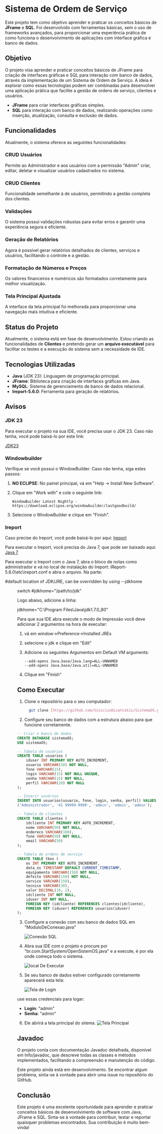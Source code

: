 # Sistema de Ordem de Serviço

Este projeto tem como objetivo aprender e praticar os conceitos básicos de **JFrame** e **SQL**. Foi desenvolvido com ferramentas básicas, sem o uso de frameworks avançados, para proporcionar uma experiência prática de como funciona o desenvolvimento de aplicações com interface gráfica e banco de dados.

## Objetivo

O projeto visa aprender e praticar conceitos básicos de JFrame para criação de interfaces gráficas e SQL para interação com banco de dados, através da implementação de um Sistema de Ordem de Serviço. A ideia é explorar como essas tecnologias podem ser combinadas para desenvolver uma aplicação prática que facilite a gestão de ordens de serviço, clientes e usuários.

- **JFrame** para criar interfaces gráficas simples.
- **SQL** para interação com banco de dados, realizando operações como inserção, atualização, consulta e exclusão de dados.

## Funcionalidades

Atualmente, o sistema oferece as seguintes funcionalidades:

### CRUD Usuários
Permite ao Administrador e aos usuários com a permissão "Admin" criar, editar, deletar e visualizar usuários cadastrados no sistema.

### CRUD Clientes
Funcionalidade semelhante à de usuários, permitindo a gestão completa dos clientes.

### Validações
O sistema possui validações robustas para evitar erros e garantir uma experiência segura e eficiente.

### Geração de Relatórios
Agora é possível gerar relatórios detalhados de clientes, serviços e usuários, facilitando o controle e a gestão.

### Formatação de Números e Preços
Os valores financeiros e numéricos são formatados corretamente para melhor visualização.

### Tela Principal Ajustada
A interface da tela principal foi melhorada para proporcionar uma navegação mais intuitiva e eficiente.

## Status do Projeto

Atualmente, o sistema está em fase de desenvolvimento. Estou criando as funcionalidades de **Clientes** e pretendo gerar um **arquivo executável** para facilitar os testes e a execução do sistema sem a necessidade de IDE.

## Tecnologias Utilizadas

- **Java** (JDK 23): Linguagem de programação principal.
- **JFrame**: Biblioteca para criação de interfaces gráficas em Java.
- **MySQL**: Sistema de gerenciamento de banco de dados relacional.
- **Ireport-5.6.0**: Ferramenta para geração de relatórios.

## Avisos

### JDK 23
Para executar o projeto na sua IDE, você precisa usar o JDK 23. Caso não tenha, você pode baixá-lo por este link:

[JDK23](https://www.oracle.com/java/technologies/downloads/#jdk23-windows)

### Windowbuilder

Verifique se você possui o WindowBuilder. Caso não tenha, siga estes passos:

1. **NO ECLIPSE**: No painel principal, vá em "Help -> Install New Software".
2. Clique em "Work with" e cole o seguinte link:
   
    ```Link
    WindowBuilder Latest Nightly - https://download.eclipse.org/windowbuilder/lastgoodbuild/
    ```
    
4. Selecione o WindowBuilder e clique em "Finish".

### Ireport
   
Caso precise do Ireport, você pode baixá-lo por aqui: [Ireport]([https://www.oracle.com/java/technologies/downloads/#jdk23-windows](https://sourceforge.net/projects/erpbarcode/files/JasperSoft/iReport-5.6.0-windows-installer.exe/download))

Para executar o Ireport, você precisa do Java 7, que pode ser baixado aqui: [Java 7](https://www.oracle.com/java/technologies/javase/javase7-archive-downloads.html)

  Para executar o Ireport com o Java 7, abra o bloco de notas como administrador e vá no local de instalação do Ireport: iReport-5.6.0\etc\ireport.conf e abra o arquivo. Na parte:

  #default location of JDK/JRE, can be overridden by using --jdkhome <dir> switch
  #jdkhome="/path/to/jdk"
  
  Logo abaixo, adicione a linha:
  
  jdkhome="C:\Program Files\Java\jdk1.7.0_80"

Para que sua IDE abra execute o modo de Impressão você deve adicionar 2 argumentos na hora de executar:

1. vá em window->Preference->Installed JREs
   
3. selecione o jdk e clique em "Edit"
   
5. Adicione os seguintes Argumentos em Default VM arguments:
   
   ```Argumentos
   --add-opens Java.base/Java.lang=ALL-UNNAMED
   --add-opens Java.base/Java.util=ALL-UNNAMED
   ```
   
7. Clique em "Finish"
   
 ## Como Executar

 1. Clone o repositório para o seu computador:
    ```bash
      git clone [https://github.com/ViniciusDizatnikis/SistemaOS.git](https://github.com/ViniciusDizatnikis/SistemaOS.git)
    ```
 2. Configure seu banco de dados com a estrutura abaixo para que funcione corretamente.

 ```sql
 -- Criar o banco de dados
 CREATE DATABASE sistemaOS;
 USE sistemaOS;

 -- Tabela de usuários
 CREATE TABLE usuarios (
     iduser INT PRIMARY KEY AUTO_INCREMENT,
     usuario VARCHAR(50) NOT NULL,
     fone VARCHAR(15),
     login VARCHAR(15) NOT NULL UNIQUE,
     senha VARCHAR(15) NOT NULL,
     perfil VARCHAR(20) NOT NULL 
 );

 -- Inserir usuários
 INSERT INTO usuarios(usuario, fone, login, senha, perfil) VALUES 
 ('Administrador', '41 99999-9999', 'admin', 'admin', 'admin');

 -- Tabela de clientes
 CREATE TABLE clientes (
     idcliente INT PRIMARY KEY AUTO_INCREMENT,
     nome VARCHAR(50) NOT NULL,
     endereco VARCHAR(100),
     fone VARCHAR(50) NOT NULL,
     email VARCHAR(50)
 );

 -- Tabela de ordens de serviço
 CREATE TABLE tbos (
     os INT PRIMARY KEY AUTO_INCREMENT,
     data_os TIMESTAMP DEFAULT CURRENT_TIMESTAMP,
     equipamento VARCHAR(150) NOT NULL,
     defeito VARCHAR(150) NOT NULL,
     servico VARCHAR(150),
     tecnico VARCHAR(30),
     valor DECIMAL(10, 2),
     idcliente INT NOT NULL,
     iduser INT NOT NULL,
     FOREIGN KEY (idcliente) REFERENCES clientes(idcliente),
     FOREIGN KEY (iduser) REFERENCES usuarios(iduser)
 );
 ```
3. Configure a conexão com seu banco de dados SQL em "ModuloDeConexao.java"

   ![Conexão SQL](Imagens/configSQL.png)  


4. Abra sua IDE com o projeto e procure por "br.com.StartSystem/OpenSistemOS.java" e a execute, é por ela onde começa todo o sistema.

   ![local De Executar](Imagens/IniciarSystema.png)

5. Se seu banco de dados estiver configurado corretamente aparecerá esta tela:

   ![Tela de Login](Imagens/telaLogin.png)
   
use essas credenciais para logar:
- **Login**: "admin"
- **Senha**: "admin"

6. Ele abrirá a tela principal do sitema. 
![Tela Principal](Imagens/telaPrincipal.png)  

## Javadoc

O projeto conta com documentação Javadoc detalhada, disponível em Info/javadoc, que descreve todas as classes e métodos implementados, facilitando a compreensão e manutenção do código.

Este projeto ainda está em desenvolvimento. Se encontrar algum problema, sinta-se à vontade para abrir uma issue no repositório do GitHub.

## Conclusão

Este projeto é uma excelente oportunidade para aprender e praticar conceitos básicos de desenvolvimento de software com Java, JFrame e SQL. Sinta-se à vontade para contribuir, 
testar e reportar quaisquer problemas encontrados. Sua contribuição é muito bem-vinda!
